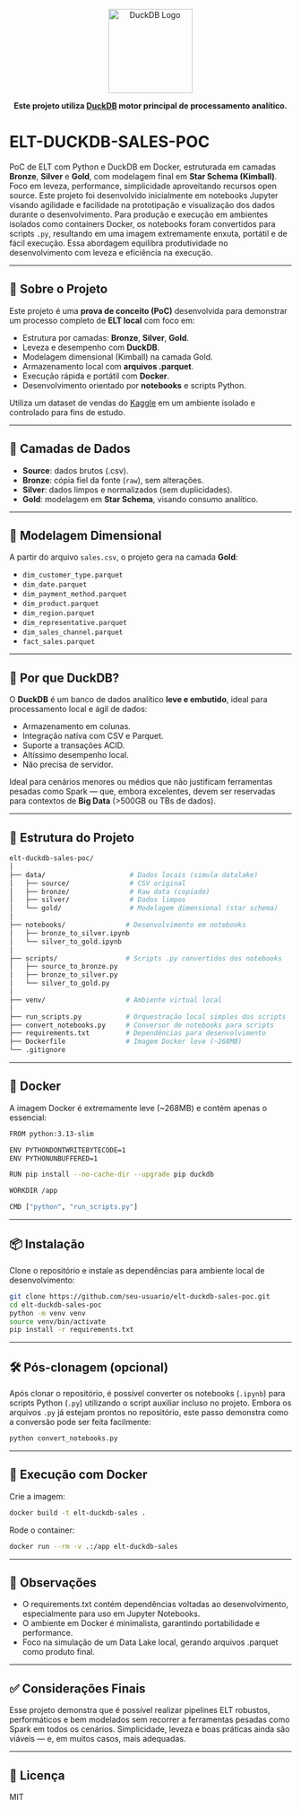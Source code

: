 <p align="center">
  <img src="https://upload.wikimedia.org/wikipedia/commons/4/40/DuckDB_logo.svg" alt="DuckDB Logo" width="150"/>
</p>
<p align="center">
  <b>Este projeto utiliza <a href="https://duckdb.org">DuckDB</a> motor principal de processamento analítico.</b><br/>
</p>

# ELT-DUCKDB-SALES-POC

PoC de ELT com Python e DuckDB em Docker, estruturada em camadas **Bronze**, **Silver** e **Gold**, com modelagem final em **Star Schema (Kimball)**. Foco em leveza, performance, simplicidade aproveitando recursos open source.
Este projeto foi desenvolvido inicialmente em notebooks Jupyter visando agilidade e facilidade na prototipação e visualização dos dados durante o desenvolvimento. Para produção e execução em ambientes isolados como containers Docker, os notebooks foram convertidos para scripts `.py`, resultando em uma imagem extremamente enxuta, portátil e de fácil execução. Essa abordagem equilibra produtividade no desenvolvimento com leveza e eficiência na execução.

---

## 🚀 Sobre o Projeto

Este projeto é uma **prova de conceito (PoC)** desenvolvida para demonstrar um processo completo de **ELT local** com foco em:

- Estrutura por camadas: **Bronze**, **Silver**, **Gold**.
- Leveza e desempenho com **DuckDB**.
- Modelagem dimensional (Kimball) na camada Gold.
- Armazenamento local com **arquivos .parquet**.
- Execução rápida e portátil com **Docker**.
- Desenvolvimento orientado por **notebooks** e scripts Python.

Utiliza um dataset de vendas do [Kaggle](https://www.kaggle.com/datasets/vinothkannaece/sales-dataset) em um ambiente isolado e controlado para fins de estudo.

---

## 🧱 Camadas de Dados

- **Source**: dados brutos (.csv).
- **Bronze**: cópia fiel da fonte (`raw`), sem alterações.
- **Silver**: dados limpos e normalizados (sem duplicidades).
- **Gold**: modelagem em **Star Schema**, visando consumo analítico.

---

## 🧬 Modelagem Dimensional

A partir do arquivo `sales.csv`, o projeto gera na camada **Gold**:

- `dim_customer_type.parquet`
- `dim_date.parquet`
- `dim_payment_method.parquet`
- `dim_product.parquet`
- `dim_region.parquet`
- `dim_representative.parquet`
- `dim_sales_channel.parquet`
- `fact_sales.parquet`

---

## 🐥 Por que DuckDB?

O **DuckDB** é um banco de dados analítico **leve e embutido**, ideal para processamento local e ágil de dados:

- Armazenamento em colunas.
- Integração nativa com CSV e Parquet.
- Suporte a transações ACID.
- Altíssimo desempenho local.
- Não precisa de servidor.

Ideal para cenários menores ou médios que não justificam ferramentas pesadas como Spark — que, embora excelentes, devem ser reservadas para contextos de **Big Data** (>500GB ou TBs de dados).

---

## 🧪 Estrutura do Projeto

```bash
elt-duckdb-sales-poc/
│
├── data/                     # Dados locais (simula datalake)
│   ├── source/               # CSV original
│   ├── bronze/               # Raw data (copiado)
│   ├── silver/               # Dados limpos
│   └── gold/                 # Modelagem dimensional (star schema)
│
├── notebooks/               # Desenvolvimento em notebooks
│   ├── bronze_to_silver.ipynb
│   └── silver_to_gold.ipynb
│
├── scripts/                 # Scripts .py convertidos dos notebooks
│   ├── source_to_bronze.py
│   ├── bronze_to_silver.py
│   └── silver_to_gold.py
│
├── venv/                    # Ambiente virtual local
│
├── run_scripts.py           # Orquestração local simples dos scripts
├── convert_notebooks.py     # Conversor de notebooks para scripts
├── requirements.txt         # Dependências para desenvolvimento
├── Dockerfile               # Imagem Docker leve (~268MB)
└── .gitignore
```

---

## 🐳 Docker

A imagem Docker é extremamente leve (~268MB) e contém apenas o essencial:
```bash
FROM python:3.13-slim

ENV PYTHONDONTWRITEBYTECODE=1
ENV PYTHONUNBUFFERED=1

RUN pip install --no-cache-dir --upgrade pip duckdb

WORKDIR /app

CMD ["python", "run_scripts.py"]
```

---

## 📦 Instalação

Clone o repositório e instale as dependências para ambiente local de desenvolvimento:
```bash
git clone https://github.com/seu-usuario/elt-duckdb-sales-poc.git
cd elt-duckdb-sales-poc
python -m venv venv
source venv/bin/activate
pip install -r requirements.txt
```

---

## 🛠️ Pós-clonagem (opcional)

Após clonar o repositório, é possível converter os notebooks (`.ipynb`) para scripts Python (`.py`) utilizando o script auxiliar incluso no projeto. Embora os arquivos `.py` já estejam prontos no repositório, este passo demonstra como a conversão pode ser feita facilmente:

```bash
python convert_notebooks.py
```

---

## 🐳 Execução com Docker

Crie a imagem:
```bash
docker build -t elt-duckdb-sales .
```
Rode o container:
```bash
docker run --rm -v .:/app elt-duckdb-sales
```

---

## 🧠 Observações

 - O requirements.txt contém dependências voltadas ao desenvolvimento, especialmente para uso em Jupyter Notebooks.
 - O ambiente em Docker é minimalista, garantindo portabilidade e performance.
 - Foco na simulação de um Data Lake local, gerando arquivos .parquet como produto final.

---

## ✅ Considerações Finais

Esse projeto demonstra que é possível realizar pipelines ELT robustos, performáticos e bem modelados sem recorrer a ferramentas pesadas como Spark em todos os cenários.
Simplicidade, leveza e boas práticas ainda são viáveis — e, em muitos casos, mais adequadas.

---

## 📄 Licença

MIT
